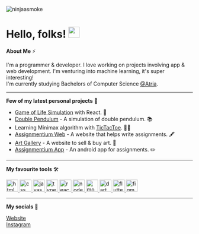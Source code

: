 ![ninjaasmoke](https://user-images.githubusercontent.com/57380806/124467636-bfb41000-ddb5-11eb-9e4c-d06f1ce6c418.png)


# Hello, folks! <img src="https://raw.githubusercontent.com/MartinHeinz/MartinHeinz/master/wave.gif" width="30px">

**About Me** ⚡

I'm a programmer & developer. I love working on projects involving app & web development. I'm venturing into machine learning, it's super interesting!   
I'm currently studying Bachelors of Computer Science [@Atria](https://atria.edu/home.php).
___

**Few of my latest personal projects** 🚧

* [Game of Life Simulation](https://github.com/ninjaasmoke/game-of-life) with React. 🌠
* [Double Pendulum](https://github.com/ninjaasmoke/processing/tree/main/double_pendulum) - A simulation of double pendulum. 📚
* Learning Minimax algorithm with [TicTacToe](https://github.com/ninjaasmoke/TicTacToe). 🎲🧩
* [Assignmentium Web](https://github.com/ninjaasmoke/afont) - A website that helps write assignments. 🖋
* [Art Gallery](https://github.com/ninjaasmoke/miniDBMS) - A website to sell & buy art. 🎨
* [Assignmentium App](https://play.google.com/store/apps/details?id=com.ninjaasmoke.assignmentium&hl=en_IN&gl=US) - An android app for assignments. ✏️
---

**My favourite tools** 🛠️

<p display="flex">
    <a href="https://www.w3.org/html/" target="_blank"> <img src="https://cdn.jsdelivr.net/gh/devicons/devicon/icons/html5/html5-original.svg" alt="html5" width="32px" height="32px"/> </a>
  <a href="https://www.w3schools.com/css/" target="_blank"> <img src="https://cdn.jsdelivr.net/gh/devicons/devicon/icons/css3/css3-original.svg" alt="css" width="32px" height="32px"/> </a>
  <a href="https://www.w3schools.com/js/" target="_blank"> <img src="https://cdn.jsdelivr.net/gh/devicons/devicon/icons/javascript/javascript-original.svg" alt="javascript" width="32" height="32"/> </a>
  <a href="https://www.typescriptlang.org/" target="_blank"> <img src="https://cdn.jsdelivr.net/gh/devicons/devicon/icons/typescript/typescript-original.svg" alt="typescript" width="32" height="32"/> </a>
  <a href="https://reactjs.org/" target="_blank"> <img src="https://cdn.jsdelivr.net/gh/devicons/devicon/icons/react/react-original.svg" alt="react" width="32" height="32"/> </a>
  <a href="https://nodejs.org/en/" target="_blank"> <img src="https://cdn.jsdelivr.net/gh/devicons/devicon/icons/nodejs/nodejs-original.svg" alt="node" width="32" height="32"/> </a>
  <a href="https://www.mongodb.com/" target="_blank"> <img src="https://cdn.jsdelivr.net/gh/devicons/devicon/icons/mongodb/mongodb-original.svg" alt="mongodb" width="32" height="32"/> </a>
  <a href="https://dart.dev" target="_blank"> <img src="https://www.vectorlogo.zone/logos/dartlang/dartlang-icon.svg" alt="dart" width="32" height="32"/> </a> 
  <a href="https://flutter.dev" target="_blank"> <img src="https://www.vectorlogo.zone/logos/flutterio/flutterio-icon.svg" alt="flutter" width="32" height="32"/> </a> 
  <a href="https://www.figma.com/" target="_blank"> <img src="https://www.vectorlogo.zone/logos/figma/figma-icon.svg" alt="figma" width="32" height="32"/> </a>
</p>

___

**My socials** 🔗

[Website](https://ninjaasmoke.github.io)   
[Instagram](https://instagram.com/nithinsai_)
